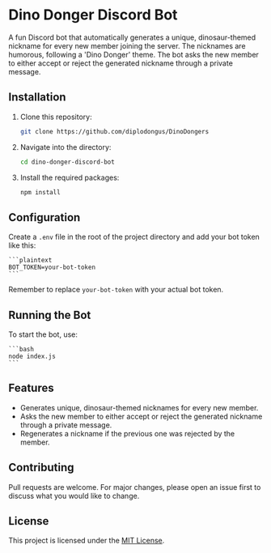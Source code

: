 # Dino Donger Discord Bot

A fun Discord bot that automatically generates a unique, dinosaur-themed nickname for every new member joining the server. The nicknames are humorous, following a 'Dino Donger' theme. The bot asks the new member to either accept or reject the generated nickname through a private message.

## Installation

1. Clone this repository:

    ```bash
    git clone https://github.com/diplodongus/DinoDongers
    ```

2. Navigate into the directory:

    ```bash
    cd dino-donger-discord-bot
    ```

3. Install the required packages:

    ```bash
    npm install
    ```

## Configuration

Create a `.env` file in the root of the project directory and add your bot token like this:

    ```plaintext
    BOT_TOKEN=your-bot-token
    ```

Remember to replace `your-bot-token` with your actual bot token.

## Running the Bot

To start the bot, use:

    ```bash
    node index.js
    ```

## Features

- Generates unique, dinosaur-themed nicknames for every new member.
- Asks the new member to either accept or reject the generated nickname through a private message.
- Regenerates a nickname if the previous one was rejected by the member.

## Contributing

Pull requests are welcome. For major changes, please open an issue first to discuss what you would like to change.

## License

This project is licensed under the [MIT License](https://choosealicense.com/licenses/mit/).
